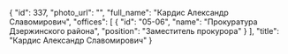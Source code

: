 {
    "id": 337,
    "photo_url": "",
    "full_name": "Кардис Александр Славомирович",
    "offices": [
        {
            "id": "05-06",
            "name": "Прокуратура Дзержинского района",
            "position": "Заместитель прокурора"
        }
    ],
    "title": "Кардис Александр Славомирович"
}
